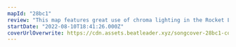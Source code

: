 ```yaml
---
mapId: "28bc1"
review: "This map features great use of chroma lighting in the Rocket League environment to represent the song well. With engaging patterns and nice musical representation in the top diff that carry through to the fun, accessible lowers, this map can be enjoyed by everybody!"
startDate: "2022-08-10T18:41:26.000Z"
coverUrlOverwrite: https://cdn.assets.beatleader.xyz/songcover-28bc1-cover.jpg
---
```

